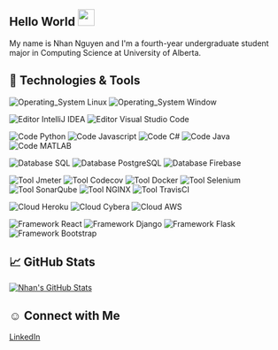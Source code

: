 ## Hello World <img src="https://raw.githubusercontent.com/MartinHeinz/MartinHeinz/master/wave.gif" width="30px">

My name is Nhan Nguyen and I'm a fourth-year undergraduate student major in Computing Science at University of Alberta. 

## 🔧 Technologies & Tools
![Operating_System Linux](https://img.shields.io/badge/OS-Linux-informational?style=flat&logo=linux&logoColor=white&color=f5be04)
![Operating_System Window](https://img.shields.io/badge/OS-Window-blue?style=flat&logo=windows&logoColor=white&color=blue)  

![Editor IntelliJ IDEA](https://img.shields.io/badge/Editor-IntelliJ_IDEA-informational?style=flat&logo=intellij-idea&logoColor=white&color=ff69b4)
![Editor Visual Studio Code](https://img.shields.io/badge/Editor-VS_Code-informational?style=flat&logo=visual-studio-code&logoColor=white&color=1392d2)  

![Code Python](https://img.shields.io/badge/Code-Python-informational?style=flat&logo=python&logoColor=white&color=yellow)
![Code Javascript](https://img.shields.io/badge/Code-JavaScript-informational?style=flat&logo=javascript&logoColor=white&color=edd82a)
![Code C#](https://img.shields.io/badge/Code-C_Sharp-informational?style=flat&logo=C-Sharp&logoColor=white&color=2bbc8a)
![Code Java](https://img.shields.io/badge/Code-Java-informational?style=flat&logo=java&logoColor=white&color=df7310)
![Code MATLAB](https://img.shields.io/badge/Code-MATLAB-informational?style=flat&logo=mathworks&logoColor=white&color=ed8531)  

![Database SQL](https://img.shields.io/badge/Database-SQLite-informational?style=flat&logo=sqlite&logoColor=white&color=1d2a9b)
![Database PostgreSQL](https://img.shields.io/badge/Database-PostgreSQL-informational?style=flat&logo=PostgreSQL&logoColor=white&color=2536c8)
![Database Firebase](https://img.shields.io/badge/Database-Firebase-informational?style=flat&logo=firebase&logoColor=white&color=fd6000)  

![Tool Jmeter](https://img.shields.io/badge/Tools-Jmeter-informational?style=flat&logo=apache-jmeter&logoColor=white&color=fd8033)
![Tool Codecov](https://img.shields.io/badge/Tools-Codecov-informational?style=flat&logo=codecov&logoColor=white&color=F01F7A)
![Tool Docker](https://img.shields.io/badge/Tools-Docker-informational?style=flat&logo=docker&logoColor=white&color=2c94b3)
![Tool Selenium](https://img.shields.io/badge/Tools-Selenium-informational?style=flat&logo=selenium&logoColor=white&color=43B02A)
![Tool SonarQube](https://img.shields.io/badge/Tools-SonarQube-informational?style=flat&logo=SonarQube&logoColor=white&color=4E9BCD)
![Tool NGINX](https://img.shields.io/badge/Tools-nginx-informational?style=flat&logo=nginx&logoColor=white&color=009639)
![Tool TravisCI](https://img.shields.io/badge/Cloud-Travis_CI-informational?style=flat&logo=Travis-CI&logoColor=white&color=3EAAAF)  

![Cloud Heroku](https://img.shields.io/badge/Cloud-Heroku-informational?style=flat&logo=heroku&logoColor=white&color=2bbc8a)
![Cloud Cybera](https://img.shields.io/badge/Cloud-Cybera-informational?style=flat&color=2bbc8a)
![Cloud AWS](https://img.shields.io/badge/Cloud-AWS-informational?style=flat&logo=amazon-aws&logoColor=white&color=FF9900)  

![Framework React](https://img.shields.io/badge/Framework-React_JS-informational?style=flat&logo=react&logoColor=white&color=69d5f3)
![Framework Django](https://img.shields.io/badge/Framework-Django-informational?style=flat&logo=django&logoColor=white&color=49af81)
![Framework Flask](https://img.shields.io/badge/Framework-Flask-informational?style=flat&logo=flask&logoColor=white&color=8c8c8d)
![Framework Bootstrap](https://img.shields.io/badge/Framework-Bootstrap-informational?style=flat&logo=bootstrap&logoColor=white&color=553ec1)

## &#x1f4c8; GitHub Stats
<a href="https://github.com/nhtnhan">
  <img align="center" src="https://github-readme-stats.vercel.app/api?username=nhtnhan&show_icons=true&line_height=27&count_private=true&theme=radical" alt="Nhan's GitHub Stats" />
</a>

## ☺ Connect with Me
[LinkedIn](https://www.linkedin.com/in/nhthiennhan)   


<!-- Resources -->
<!-- Icons: https://simpleicons.org/ -->
<!-- GitHub Stats: https://github.com/anuraghazra/github-readme-stats -->
<!-- Emojis: https://emojipedia.org/emoji/ -->
<!-- HTML Emojis: https://www.fileformat.info/index.htm -->
<!-- Shields: https://shields.io/ -->
<!-- Awesome GitHub Profile README: https://github.com/abhisheknaiidu/awesome-github-profile-readme -->
